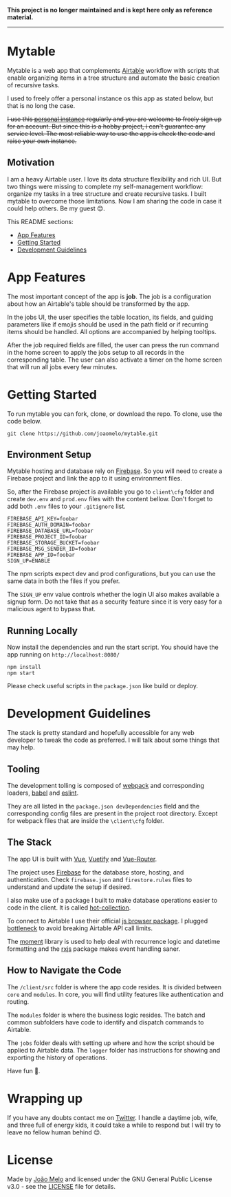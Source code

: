 **This project is no longer maintained and is kept here only as reference material.**

----

# Mytable

Mytable is a web app that complements [Airtable](https://www.airtable.com) workflow with scripts that enable organizing items in a tree structure and automate the basic creation of recursive tasks. 

I used to freely offer a personal instance os this app as stated below, but that is no long the case.

~~I use this [personal instance](https://mytable.melo.plus) regularly and you are welcome to freely sign up for an account. But since this is a hobby project, i can't guarantee any service level. The most reliable way to use the app is check the code and raise your own instance.~~

## Motivation

I am a heavy Airtable user. I love its data structure flexibility and rich UI. But two things were missing to complete my self-management workflow: organize my tasks in a tree structure and create recursive tasks. I built mytable to overcome those limitations. Now I am sharing the code in case it could help others. Be my guest 😊. 

This README sections:

- [App Features](#app-features)
- [Getting Started](#getting-started)
- [Development Guidelines](#development-guidelines)

# App Features

The most important concept of the app is **job**. The job is a configuration about how an Airtable's table should be transformed by the app.

In the jobs UI, the user specifies the table location, its fields, and guiding parameters like if emojis should be used in the path field or if recurring items should be handled. All options are accompanied by helping tooltips.

After the job required fields are filled, the user can press the run command in the home screen to apply the jobs setup to all records in the corresponding table. The user can also activate a timer on the home screen that will run all jobs every few minutes.

# Getting Started

To run mytable you can fork, clone, or download the repo. To clone, use the code below.

    git clone https://github.com/joaomelo/mytable.git

## Environment Setup

Mytable hosting and database rely on [Firebase](https://firebase.google.com/). So you will need to create a Firebase project and link the app to it using environment files.

So, after the Firebase project is available you go to `client\cfg` folder and create `dev.env` and `prod.env` files with the content bellow. Don't forget to add both `.env` files to your `.gitignore` list.

    FIREBASE_API_KEY=foobar
    FIREBASE_AUTH_DOMAIN=foobar
    FIREBASE_DATABASE_URL=foobar
    FIREBASE_PROJECT_ID=foobar
    FIREBASE_STORAGE_BUCKET=foobar
    FIREBASE_MSG_SENDER_ID=foobar
    FIREBASE_APP_ID=foobar
    SIGN_UP=ENABLE

The npm scripts expect dev and prod configurations, but you can use the same data in both the files if you prefer. 

The `SIGN_UP` env value controls whether the login UI also makes available a signup form. Do not take that as a security feature since it is very easy for a malicious agent to bypass that.

## Running Locally 

Now install the dependencies and run the start script. You should have the app running on `http://localhost:8080/`

    npm install
    npm start

Please check useful scripts in the `package.json` like build or deploy.

# Development Guidelines

The stack is pretty standard and hopefully accessible for any web developer to tweak the code as preferred. I will talk about some things that may help.

## Tooling

The development tolling is composed of [webpack](https://webpack.js.org/) and corresponding loaders, [babel](https://babeljs.io/) and [eslint](https://eslint.org/). 

They are all listed in the `package.json devDependencies` field and the corresponding config files are present in the project root directory. Except for webpack files that are inside the `\client\cfg` folder.

## The Stack

The app UI is built with [Vue](https://vuejs.org/), [Vuetify](https://vuetifyjs.com/) and [Vue-Router](https://router.vuejs.org/).

The project uses [Firebase](https://firebase.google.com/) for the database store, hosting, and authentication. Check `firebase.json` and `firestore.rules` files to understand and update the setup if desired.

I also make use of a package I built to make database operations easier to code in the client. It is called [hot-collection](https://www.npmjs.com/package/@joaomelo/hot-collection).

To connect to Airtable I use their official [js browser package](https://github.com/Airtable/airtable.js). I plugged [bottleneck](https://www.npmjs.com/package/bottleneck) to avoid breaking Airtable API call limits.

The [moment](https://www.npmjs.com/package/moment) library is used to help deal with recurrence logic and datetime formatting and the [rxjs](https://www.npmjs.com/package/rxjs) package makes event handling saner.

## How to Navigate the Code

The `/client/src` folder is where the app code resides. It is divided between `core` and `modules`. In core, you will find utility features like authentication and routing.

The `modules` folder is where the business logic resides. The batch and common subfolders have code to identify and dispatch commands to Airtable.

The `jobs` folder deals with setting up where and how the script should be applied to Airtable data. The `logger` folder has instructions for showing and exporting the history of operations. 

Have fun 🎉.

# Wrapping up

If you have any doubts contact me on [Twitter](https://twitter.com/joaomeloplus). I handle a daytime job, wife, and three full of energy kids, it could take a while to respond but I will try to leave no fellow human behind 😊.

# License

Made by [João Melo](https://twitter.com/joaomeloplus) and licensed under the GNU General Public License v3.0 - see the [LICENSE](LICENSE) file for details.
